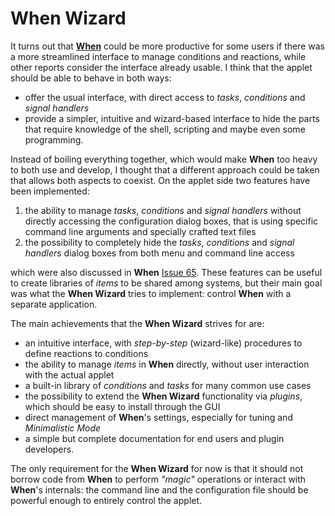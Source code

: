 # When Wizard

It turns out that [**When**](https://github.com/almostearthling/when-command) could be more productive for some users if there was a more streamlined interface to manage conditions and reactions, while other reports consider the interface already usable. I think that the applet should be able to behave in both ways:

* offer the usual interface, with direct access to *tasks*, *conditions* and *signal handlers*
* provide a simpler, intuitive and wizard-based interface to hide the parts that require knowledge of the shell, scripting and maybe even some programming.

Instead of boiling everything together, which would make **When** too heavy to both use and develop, I thought that a different approach could be taken that allows both aspects to coexist. On the applet side two features have been implemented:

1. the ability to manage *tasks*, *conditions* and *signal handlers* without directly accessing the configuration dialog boxes, that is using specific command line arguments and specially crafted text files
2. the possibility to completely hide the *tasks*, *conditions* and *signal handlers* dialog boxes from both menu and command line access

which were also discussed in **When** [Issue 65](https://github.com/almostearthling/when-command/issues/65). These features can be useful to create libraries of *items* to be shared among systems, but their main goal was what the **When Wizard** tries to implement: control **When** with a separate application.

The main achievements that the **When Wizard** strives for are:

* an intuitive interface, with *step-by-step* (wizard-like) procedures to define reactions to conditions
* the ability to manage *items* in **When** directly, without user interaction with the actual applet
* a built-in library of *conditions* and *tasks* for many common use cases
* the possibility to extend the **When Wizard** functionality via *plugins*, which should be easy to install through the GUI
* direct management of **When**'s settings, especially for tuning and *Minimalistic Mode*
* a simple but complete documentation for end users and plugin developers.

The only requirement for the **When Wizard** for now is that it should not borrow code from **When** to perform *"magic"* operations or interact with **When**'s internals: the command line and the configuration file should be powerful enough to entirely control the applet.
